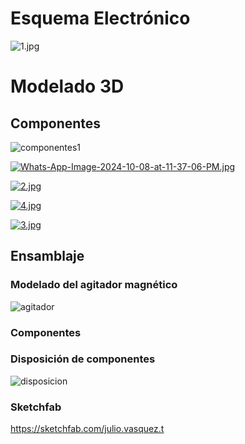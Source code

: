 # Esquema Electrónico
![1.jpg](https://i.postimg.cc/fWt1fJ8h/Schematic-Agitador-Magnetico-2024-10-08-1.png)
# Modelado 3D
## Componentes
![componentes1](https://github.com/user-attachments/assets/67ebbebe-08e7-496a-a173-867af2c5e0c0)

[![Whats-App-Image-2024-10-08-at-11-37-06-PM.jpg](https://i.postimg.cc/ncmQfq7S/Whats-App-Image-2024-10-08-at-11-37-06-PM.jpg)](https://postimg.cc/2Vz54b0n)

[![2.jpg](https://i.postimg.cc/PrtWNgSs/2.jpg)](https://postimg.cc/BtVLVVWM)

[![4.jpg](https://i.postimg.cc/cJ1RWTQM/4.jpg)](https://postimg.cc/Mn4Mb73v)

[![3.jpg](https://i.postimg.cc/pdv0FDKp/3.jpg)](https://postimg.cc/jD8QVngb)
## Ensamblaje

### Modelado del agitador magnético
![agitador](https://github.com/user-attachments/assets/7f285a3f-c447-4c80-9540-6f71dc18c40c)

### Componentes

### Disposición de componentes
![disposicion](https://github.com/user-attachments/assets/48a0ec82-6779-40bb-b179-0aa4453346a7)

### Sketchfab
https://sketchfab.com/julio.vasquez.t

